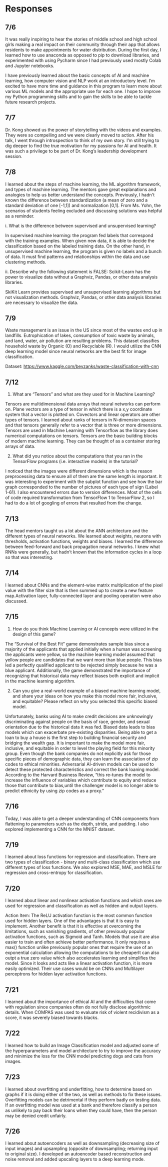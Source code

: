 # Responses

## 7/6
It was really inspiring to hear the stories of middle school and high school girls making a real impact on their community through their app that allows residents to make appointments for water distribution. During the first day, I learned how to use anaconda as opposed to pip to download libraries, and experimented with using Pycharm since I had previously used mostly Colab and Jupyter notebooks.

I have previously learned about the basic concepts of AI and machine learning, how computer vision and NLP work at an introductory level. I’m excited to have more time and guidance in this program to learn more about various ML models and the appropriate use for each one. I hope to improve my Python programming skills and to gain the skills to be able to tackle future research projects.
##

## 7/7
Dr. Kong showed us the power of storytelling with the videos and examples. They were so compelling and we were clearly moved to action. After his talk, I went through introspection to think of my own story. I’m still trying to dig deeper to find the true motivation for my passions for AI and health. It was such a privilege to be part of Dr. Kong’s leadership development session.
##

## 7/8
I learned about the steps of machine learning, the ML algorithm framework, and types of machine learning. The mentors gave great explanations and analogies to help us better understand the concepts. Previously, I hadn't known the difference between standardization (a mean of zero and a standard deviation of one [-1,1]) and normalization [0,1]. From Ms. Yohn, the scenarios of students feeling excluded and discussing solutions was helpful as a reminder. 

i. What is the difference between supervised and unsupervised learning?

In supervised machine learning: the program fed labels that correspond with the training examples. When given new data, it is able to decide the classification based on the labeled training data. On the other hand, in unsupervised machine learning, the program is given no labels and a bunch of data. It must find patterns and relationships within the data and use clustering methods.

ii. Describe why the following statement is FALSE: Scikit-Learn has the power to visualize data without a Graphviz, Pandas, or other data analysis libraries.

SkiKit Learn provides supervised and unsupervised learning algorithms but not visualization methods. Graphviz, Pandas, or other data analysis libraries are necessary to visualize the data.
##

## 7/9
Waste management is an issue in the US since most of the wastes end up in landfills. Eutrophication of lakes, consumption of toxic waste by animals, and land, water, air pollution are resulting problems. This dataset classifies household waste by Organic (O) and Recyclable (R). I would utilize the CNN deep learning model since neural networks are the best fit for image classification. 

Dataset: https://www.kaggle.com/beyzanks/waste-classification-with-cnn
##

## 7/12
1. What are “Tensors” and what are they used for in Machine Learning?

Tensors are multidimensional data arrays that neural networks can perform on. Plane vectors are a type of tensor in which there is a x,y coordinate system that a vector is plotted on. Covectors and linear operators are other types of tensors. I learned about ranks of tensors in N-dimension spaces and that tensors generally refer to a vector that is three or more dimensions. Tensors are used in Machine Learning with Tensorflow as the library does numerical computations on tensors. Tensors are the basic building blocks of modern machine learning. They can be thought of as a container storing arrays of data.


2. What did you notice about the computations that you ran in the TensorFlow programs (i.e. interactive models) in the tutorial?

I noticed that the images were different dimensions which is the reason preprocessing data to ensure all of them are the same length is important. It was interesting to experiment with the subplot function and see how the bar graph corresponded to the number of pictures of each type of sign (Label 1-61). I also encountered errors due to version differences. Most of the cells of code required transformation from TensorFlow 1 to TensorFlow 2, so I had to do a lot of googling of errors that resulted from the change. 
##

## 7/13
The head mentors taught us a lot about the ANN architecture and the different types of neural networks. We learned about weights, neurons with thresholds, activation functions, weights and biases. I learned the difference between feed-forward and back propagation neural networks. I knew what RNNs were generally, but hadn’t known that the information cycles in a loop so that was interesting.
##

## 7/14
I learned about CNNs and the element-wise matrix multiplication of the pixel value with the filter size that is then summed up to create a new feature map.Activation layer, fully-connected layer and pooling operation were also discussed.
##

## 7/15
1. How do you think Machine Learning or AI concepts were utilized in the design of this game?

The “Survival of the Best Fit” game demonstrates sample bias since a majority of the applicants that applied initially when a human was screening the applicants were yellow, so the machine learning model assumed that yellow people are candidates that we want more than blue people. This bias led a perfectly qualified applicant to be rejected simply because he was a blue applicant. Additionally, the game demonstrated the importance of recognizing that historical data may reflect biases both explicit and implicit in the machine learning algorithm. 

2. Can you give a real-world example of a biased machine learning model, and share your ideas on how you make this model more fair, inclusive, and equitable? Please reflect on why you selected this specific biased model.

Unfortunately, banks using AI to make credit decisions are unknowingly discriminating against people on the basis of race, gender, and sexual orientation due to the historical data it was fed. Biased data leads to bias models which can exacerbate pre-existing disparities. Being able to get a loan to buy a house is the first step to building financial security and bridging the wealth gap. It is important to make the model more fair, inclusive, and equitable in order to level the playing field for this minority group. Even though the bank companies do not explicitly ask for those specific pieces of demographic data, they can learn the association of zip codes to ethical minorities. Adversarial AI-driven models can be used to detect these protected characteristics and correct the bank loaning model. According to the Harvard Business Review, “this re-tunes the model to increase the influence of variables which contribute to equity and reduce those that contribute to bias,until the challenger model is no longer able to predict ethnicity by using zip codes as a proxy.”
##

## 7/16
Today, I was able to get a deeper understanding of CNN components from flattening to parameters such as the depth, stride, and padding. I also explored implementing a CNN for the MNIST dataset. 
##

## 7/19
I learned about loss functions for regression and classification. There are two types of classification - binary and multi-class classification which use different types of loss functions. We also explored MSE, MAE, and MSLE for regression and cross-entropy for classification. 
##

## 7/20
I learned about linear and nonlinear activation functions and which ones are used for regression and classification as well as hidden and output layers. 

Action Item: The ReLU activation function is the most common function used for hidden layers. One of the advantages is that it is easy to implement. Another benefit is that it is effective at overcoming the limitations, such as vanishing gradients, of other previously popular activation functions, such as Sigmoid and Tanh. Models that use it are also easier to train and often achieve better performance. It only requires a max() function unlike previously popular ones that require the use of an exponential calculation allowing the computations to be cheaperIt can also outpt a true zero value which also accelerates learning and simplifies the model. Since it looks and acts like a linear activation function, it is more easily optimized. Their use cases would be on CNNs and Multilayer perceptrons for hidden layer activation functions. 
##

## 7/21
I learned about the importance of ethical AI and the difficulties that come with regulation since companies often do not fully disclose algorithmic details. When COMPAS was used to evaluate risk of violent recidivism as a score, it was severely biased towards blacks.
##

## 7/22
I learned how to build an Image Classification model and adjusted some of the hyperparameters and model architecture to try to improve the accuracy and minimize the loss for the CNN model predicting dogs and cats from images. 
##

## 7/23
I learned about overfitting and underfitting, how to determine based on graphs if it is doing either of the two, as well as methods to fix these issues. Overfitting models can be detrimental if they perform badly on testing data. If an overfitting model was used at a bank and therefore classify a person as unlikely to pay back their loans when they could have, then the person may be denied credit unfairly.
##

## 7/26
I learned about autoencoders as well as downsampling (decreasing size of input images) and upsampling (opposite of downsampling; returning input to original size). I developed an autoencoder based reconstruction and noise removal and added upscaling layers to a deep
learning mode.
##
